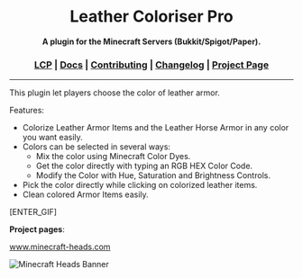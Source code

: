 <div align="center">
<h1>Leather Coloriser Pro</h1>
<strong>A plugin for the Minecraft Servers (Bukkit/Spigot/Paper).</strong>
  <h3>
    <a href="https://github.com/LordRazen/leather-coloriser-pro/blob/master/README.md">LCP</a>
    <span> | </span>
    <a href="https://github.com/LordRazen/leather-coloriser-pro/blob/master/DOCS.md">Docs</a>
    <span> | </span>
    <a href="https://github.com/LordRazen/leather-coloriser-pro/blob/master/CONTRIBUTING.md">Contributing</a>
    <span> | </span>
    <a href="https://github.com/LordRazen/leather-coloriser-pro/blob/master/CHANGELOG.md">Changelog</a>
    <span> | </span>
    <a href="[ENTER_SPIGOT_PROJECT_PAGE]" target="_blank">Project Page</a>
  </h3>
</div>

<hr>

This plugin let players choose the color of leather armor.

Features:

- Colorize Leather Armor Items and the Leather Horse Armor in any color you want easily.
- Colors can be selected in several ways:
    - Mix the color using Minecraft Color Dyes.
    - Get the color directly with typing an RGB HEX Color Code.
    - Modify the Color with Hue, Saturation and Brightness Controls.
- Pick the color directly while clicking on colorized leather items.
- Clean colored Armor Items easily.

[ENTER_GIF]

**Project pages**:

www.minecraft-heads.com

![Minecraft Heads Banner](https://minecraft-heads.com/images/banners/minecraft-heads_halfbanner_234x60.png)